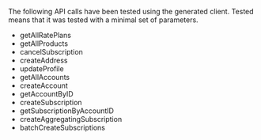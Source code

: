 
The following API calls have been tested using the generated client. Tested
means that it was tested with a minimal set of parameters.

- getAllRatePlans
- getAllProducts
- cancelSubscription
- createAddress
- updateProfile
- getAllAccounts
- createAccount
- getAccountByID
- createSubscription
- getSubscriptionByAccountID
- createAggregatingSubscription
- batchCreateSubscriptions

